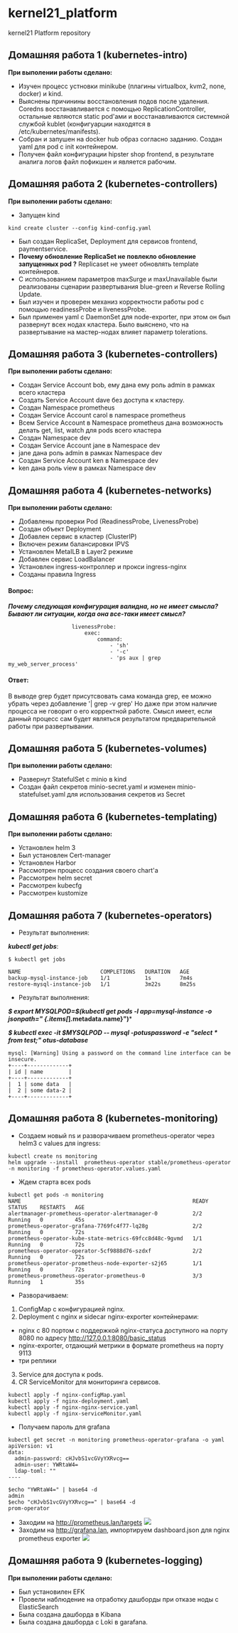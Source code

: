 # kernel21_platform
kernel21 Platform repository

## Домашняя работа 1 (kubernetes-intro)

**При выполении работы сделано:**

- Изучен процесс устновки minikube (плагины virtualbox, kvm2, none, docker) и kind.
- Выяснены причинины восстановления подов после удаления. Coredns восстанавливается с помощью ReplicationController, остальные являются static pod'ами и восстанавливаются системной службой kublet (конфигуарции находятся в /etc/kubernetes/manifests).
- Собран и запушен на docker hub образ согласно заданию. Создан yaml для pod с init контейнером.
- Получен файл конфигурации hipster shop frontend, в результате аналига логов файл пофикшен и является рабочим.

## Домашняя работа 2 (kubernetes-controllers)

**При выполении работы сделано:**

- Запущен kind
~~~~~~
kind create cluster --config kind-config.yaml
~~~~~~
- Был создан ReplicaSet, Deployment для сервисов frontend, paymentservice.
- **Почему обновление ReplicaSet не повлекло обновление запущенных pod ?**  Replicaset не умеет обновлять template контейнеров.
- С использованием параметров maxSurge и maxUnavailable были реализованы сценарии развертывания blue-green и Reverse Rolling Update.
- Был изучен и проверен механиз корректности работы pod с помощью readinessProbe и livenessProbe.
- Был применен yaml c DaemonSet для node-exporter, при этом он был развернут всех нодах кластера. Было выяснено, что на развертывание на мастер-нодах влияет параметр tolerations.

## Домашняя работа 3 (kubernetes-controllers)

**При выполении работы сделано:**

- Создан Service Account bob, ему дана ему роль admin в рамках всего кластера
- Создать Service Account dave без доступа к кластеру.
- Создан Namespace prometheus
- Создан Service Account carol в namespace prometheus
- Всем Service Account в Namespace prometheus дана возможность делать get, list, watch для pods всего кластера
- Создан Namespace dev
- Создан Service Account jane в Namespace dev
- jane дана роль admin в рамках Namespace dev
- Создан Service Account ken в Namespace dev
- ken дана роль view в рамках Namespace dev

## Домашняя работа 4 (kubernetes-networks)

**При выполении работы сделано:**

- Добавлены проверки Pod (ReadinessProbe, LivenessProbe)
- Создан объект Deployment
- Добавлен сервис в кластер (ClusterIP)
- Включен режим балансировки IPVS
- Установлен MetaILB в Layer2 режиме
- Добавлен сервис LoadBalancer
- Установлен ingress-контроллер и прокси ingress-nginx
- Созданы правила Ingress

#### Вопрос:
***Почему следующая конфигурация валидна, но не имеет смысла? Бывают ли ситуации, когда она все-таки имеет смысл?***
```
                    livenessProbe:
                        exec:
                            command:
                                - 'sh'
                                - '-c'
                                - 'ps aux | grep my_web_server_process'
```
#### Ответ:
В выводе grep будет присутсвовать сама команда grep, ее можно убрать через добавление '| grep -v grep'
Но даже при этом наличие процесса не говорит о его корректной работе. Смысл имеет, если данный процесс сам будет являться результатом предварительной работы при развертывании.

## Домашняя работа 5 (kubernetes-volumes)

**При выполении работы сделано:**

- Развернут StatefulSet c minio в kind
- Создан файл секретов minio-secret.yaml и изменен minio-statefulset.yaml для использования секретов из Secret

## Домашняя работа 6 (kubernetes-templating)

**При выполении работы сделано:**

- Установлен helm 3
- Был установлен Cert-manager
- Установлен Harbor
- Рассмотрен процесс создания своего chart'a
- Рассмотрен helm secret
- Рассмотрен kubecfg
- Рассмотрен kustomize

## Домашняя работа 7 (kubernetes-operators)

- Результат выполнения:

***kubectl get jobs***:

``` 
$ kubectl get jobs

NAME                         COMPLETIONS   DURATION   AGE
backup-mysql-instance-job    1/1           1s         7m4s
restore-mysql-instance-job   1/1           3m22s      8m25s
```

- Результат выполнения:

***$ export MYSQLPOD=$(kubectl get pods -l app=mysql-instance -o jsonpath="
{.items[*].metadata.name}")***

***$ kubectl exec -it $MYSQLPOD -- mysql -potuspassword -e "select * from test;" otus-database***

```
mysql: [Warning] Using a password on the command line interface can be insecure.
+----+-------------+
| id | name        |
+----+-------------+
|  1 | some data   |
|  2 | some data-2 |
+----+-------------+
```

## Домашняя работа 8 (kubernetes-monitoring)

- Создаем новый ns и разворачиваем prometheus-operator через helm3 с values для ingress:
```
kubectl create ns monitoring
helm upgrade --install  prometheus-operator stable/prometheus-operator -n monitoring -f prometheus-operator.values.yaml
```
- Ждем старта всех pods
```
kubectl get pods -n monitoring
NAME                                                      READY   STATUS    RESTARTS   AGE
alertmanager-prometheus-operator-alertmanager-0           2/2     Running   0          45s
prometheus-operator-grafana-7769fc4f77-lq28g              2/2     Running   0          72s
prometheus-operator-kube-state-metrics-69fcc8d48c-9gvmd   1/1     Running   0          72s
prometheus-operator-operator-5cf9888d76-szdxf             2/2     Running   0          72s
prometheus-operator-prometheus-node-exporter-s2j65        1/1     Running   0          72s
prometheus-prometheus-operator-prometheus-0               3/3     Running   1          35s

```
- Разворачиваем:
1. ConfigMap с конфигурацией nginx.
2. Deployment с nginx и sidecar nginx-exporter контейнерами:
  * nginx с 80 портом с поддержкой nginx-статуса доступного на порту 8080 по адресу http://127.0.0.1:8080/basic_status
  * nginx-exporter, отдающий метрики в формате prometheus на порту 9113
  * три реплики
3. Service для доступа к pods.
4. CR ServiceMonitor для мониторинга сервисов.

```
kubectl apply -f nginx-configMap.yaml
kubectl apply -f nginx-deployment.yaml
kubectl apply -f nginx-nginx-service.yaml
kubectl apply -f nginx-serviceMonitor.yaml
```
- Получаем пароль для grafana
```
kubectl get secret -n monitoring prometheus-operator-grafana -o yaml
apiVersion: v1
data:
  admin-password: cHJvbS1vcGVyYXRvcg==
  admin-user: YWRtaW4=
  ldap-toml: ""
----
```
```
$echo "YWRtaW4=" | base64 -d
admin
$echo "cHJvbS1vcGVyYXRvcg==" | base64 -d
prom-operator
```

- Заходим на http://prometheus.lan/targets
![](img/kubernetes-monitoring-prom.png)
- Заходим на http://grafana.lan, импортируем dashboard.json для nginx prometheus exporter
![](img/kubernetes-monitoring-grafana.png)

## Домашняя работа 9 (kubernetes-logging)

**При выполении работы сделано:**

- Был установилен EFK
- Провели наблюдение на отработку дашборды при отказе ноды с ElasticSearch
- Была создана дашборда в Kibana
- Была создана дашборда с Loki в garafana.
